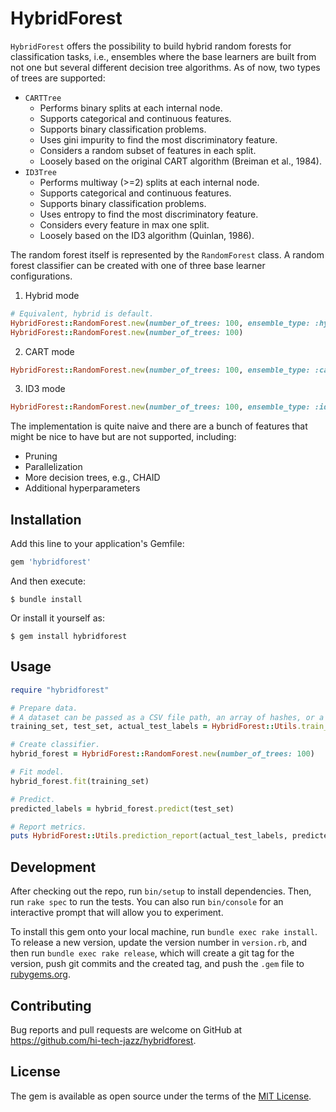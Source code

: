 # HybridForest

<code>HybridForest</code> offers the possibility to build hybrid random forests for classification tasks, i.e., ensembles where the base learners are built from not one but several different decision tree algorithms. As of now, two types of trees are supported:
* `CARTTree`
    * Performs binary  splits at each internal node.
    * Supports categorical and continuous features.
    * Supports binary classification problems.
    * Uses gini impurity to find the most discriminatory feature.
    * Considers a random subset of features in each split.
    * Loosely based on the original CART algorithm (Breiman et al., 1984).
* `ID3Tree`
  * Performs multiway (>=2) splits at each internal node.
  * Supports categorical and continuous features. 
  * Supports binary classification problems.
  * Uses entropy to find the most discriminatory feature.
  * Considers every feature in max one split.
  * Loosely based on the ID3 algorithm (Quinlan, 1986).

The random forest itself is represented by the `RandomForest` class.
A random forest classifier can be created with one of three base learner configurations.

1. Hybrid mode
```ruby
# Equivalent, hybrid is default.
HybridForest::RandomForest.new(number_of_trees: 100, ensemble_type: :hybrid)
HybridForest::RandomForest.new(number_of_trees: 100) 
```


2. CART mode
```ruby
HybridForest::RandomForest.new(number_of_trees: 100, ensemble_type: :cart) 
```
3. ID3 mode

```ruby
HybridForest::RandomForest.new(number_of_trees: 100, ensemble_type: :id3) 
```

The implementation is quite naive and there are a bunch of features that might be nice to have but are not supported, including:
* Pruning
* Parallelization
* More decision trees, e.g., CHAID
* Additional hyperparameters

## Installation

Add this line to your application's Gemfile:

```ruby
gem 'hybridforest'
```

And then execute:

    $ bundle install

Or install it yourself as:

    $ gem install hybridforest

## Usage

```ruby
require "hybridforest"

# Prepare data. 
# A dataset can be passed as a CSV file path, an array of hashes, or a hash of arrays.
training_set, test_set, actual_test_labels = HybridForest::Utils.train_test_split("data.csv")

# Create classifier.
hybrid_forest = HybridForest::RandomForest.new(number_of_trees: 100)

# Fit model.
hybrid_forest.fit(training_set)

# Predict.
predicted_labels = hybrid_forest.predict(test_set)

# Report metrics.
puts HybridForest::Utils.prediction_report(actual_test_labels, predicted_labels)
```

## Development

After checking out the repo, run `bin/setup` to install dependencies. Then, run `rake spec` to run the tests. You can also run `bin/console` for an interactive prompt that will allow you to experiment.

To install this gem onto your local machine, run `bundle exec rake install`. To release a new version, update the version number in `version.rb`, and then run `bundle exec rake release`, which will create a git tag for the version, push git commits and the created tag, and push the `.gem` file to [rubygems.org](https://rubygems.org).

## Contributing

Bug reports and pull requests are welcome on GitHub at https://github.com/hi-tech-jazz/hybridforest.

## License

The gem is available as open source under the terms of the [MIT License](https://opensource.org/licenses/MIT).
